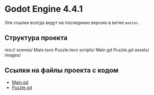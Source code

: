 # Godot Engine 4.4.1
Эти ссылки всегда ведут на последнюю версию в ветке `master`.

## Структура проекта
res://
  scenes/
    Main.tscn
    Puzzle.tscn
  scripts/
    Main.gd
    Puzzle.gd
  assets/
    images/

## Ссылки на файлы проекта с кодом
- [Main.gd](https://raw.githubusercontent.com/netotpushkin/cub_puzzle/master/scripts/Main.gd)
- [Puzzle.gd](https://raw.githubusercontent.com/netotpushkin/cub_puzzle/master/scripts/Puzzle.gd)